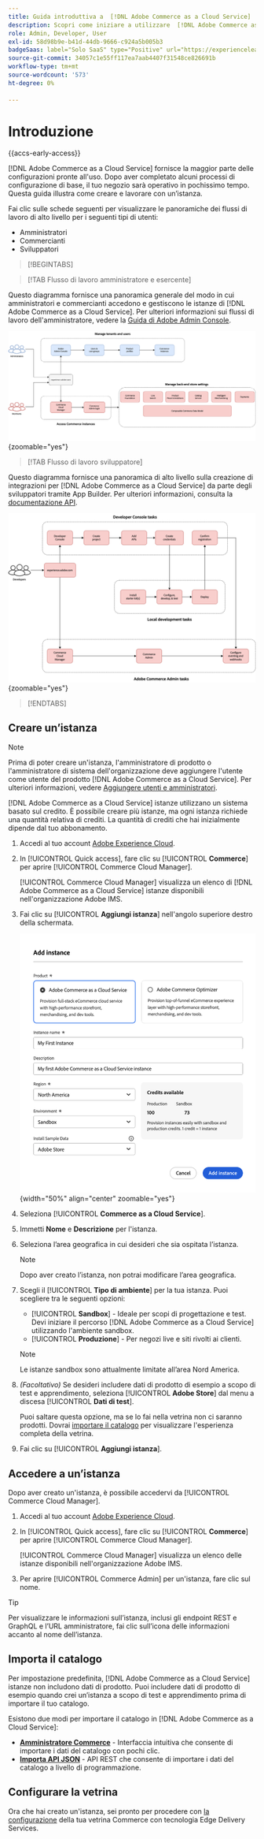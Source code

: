 ```yaml
---
title: Guida introduttiva a  [!DNL Adobe Commerce as a Cloud Service]
description: Scopri come iniziare a utilizzare  [!DNL Adobe Commerce as a Cloud Service].
role: Admin, Developer, User
exl-id: 58d98b9e-b41d-44db-9666-c924a5b005b3
badgeSaas: label="Solo SaaS" type="Positive" url="https://experienceleague.adobe.com/en/docs/commerce/user-guides/product-solutions" tooltip="Applicabile solo ai progetti Adobe Commerce as a Cloud Service e Adobe Commerce Optimizer (infrastruttura SaaS gestita da Adobe)."
source-git-commit: 34057c1e55ff117ea7aab4407f31548ce826691b
workflow-type: tm+mt
source-wordcount: '573'
ht-degree: 0%

---
```


# Introduzione

{{accs-early-access}}

[!DNL Adobe Commerce as a Cloud Service] fornisce la maggior parte delle configurazioni pronte all&#39;uso. Dopo aver completato alcuni processi di configurazione di base, il tuo negozio sarà operativo in pochissimo tempo. Questa guida illustra come creare e lavorare con un’istanza.

Fai clic sulle schede seguenti per visualizzare le panoramiche dei flussi di lavoro di alto livello per i seguenti tipi di utenti:

* Amministratori
* Commercianti
* Sviluppatori

>[!BEGINTABS]

>[!TAB Flusso di lavoro amministratore e esercente]

Questo diagramma fornisce una panoramica generale del modo in cui amministratori e commercianti accedono e gestiscono le istanze di [!DNL Adobe Commerce as a Cloud Service]. Per ulteriori informazioni sui flussi di lavoro dell&#39;amministratore, vedere la [Guida di Adobe Admin Console](https://helpx.adobe.com/enterprise/admin-guide.html).

![[!DNL Adobe Commerce as a Cloud Service] diagramma flusso esercente](./assets/merchant-flow.svg){zoomable="yes"}

>[!TAB Flusso di lavoro sviluppatore]

Questo diagramma fornisce una panoramica di alto livello sulla creazione di integrazioni per [!DNL Adobe Commerce as a Cloud Service] da parte degli sviluppatori tramite App Builder. Per ulteriori informazioni, consulta la [documentazione API](https://developer.adobe.com/commerce/services/cloud/).

![[!DNL Adobe Commerce as a Cloud Service] diagramma di flusso per sviluppatori](./assets/developer-flow.svg){zoomable="yes"}

>[!ENDTABS]

## Creare un’istanza

>[!NOTE]
>
>Prima di poter creare un&#39;istanza, l&#39;amministratore di prodotto o l&#39;amministratore di sistema dell&#39;organizzazione deve aggiungere l&#39;utente come utente del prodotto [!DNL Adobe Commerce as a Cloud Service]. Per ulteriori informazioni, vedere [Aggiungere utenti e amministratori](./user-management.md#add-users-and-admins).

[!DNL Adobe Commerce as a Cloud Service] istanze utilizzano un sistema basato sul credito. È possibile creare più istanze, ma ogni istanza richiede una quantità relativa di crediti. La quantità di crediti che hai inizialmente dipende dal tuo abbonamento.

1. Accedi al tuo account [Adobe Experience Cloud](https://experience.adobe.com/).

1. In [!UICONTROL Quick access], fare clic su [!UICONTROL **Commerce**] per aprire [!UICONTROL Commerce Cloud Manager].

   [!UICONTROL Commerce Cloud Manager] visualizza un elenco di [!DNL Adobe Commerce as a Cloud Service] istanze disponibili nell&#39;organizzazione Adobe IMS.

1. Fai clic su [!UICONTROL **Aggiungi istanza**] nell&#39;angolo superiore destro della schermata.

   ![Crea istanza](./assets/create-instance.png){width="50%" align="center" zoomable="yes"}

1. Seleziona [!UICONTROL **Commerce as a Cloud Service**].

1. Immetti **Nome** e **Descrizione** per l&#39;istanza.

1. Seleziona l’area geografica in cui desideri che sia ospitata l’istanza.

   >[!NOTE]
   >
   >Dopo aver creato l’istanza, non potrai modificare l’area geografica.

1. Scegli il [!UICONTROL **Tipo di ambiente**] per la tua istanza. Puoi scegliere tra le seguenti opzioni:

   * [!UICONTROL **Sandbox**] - Ideale per scopi di progettazione e test. Devi iniziare il percorso [!DNL Adobe Commerce as a Cloud Service] utilizzando l&#39;ambiente sandbox.
   * [!UICONTROL **Produzione**] - Per negozi live e siti rivolti ai clienti.

   >[!NOTE]
   >
   >Le istanze sandbox sono attualmente limitate all’area Nord America.

1. _(Facoltativo)_ Se desideri includere dati di prodotto di esempio a scopo di test e apprendimento, seleziona [!UICONTROL **Adobe Store**] dal menu a discesa [!UICONTROL **Dati di test**].

   Puoi saltare questa opzione, ma se lo fai nella vetrina non ci saranno prodotti. Dovrai [importare il catalogo](#import-your-catalog) per visualizzare l&#39;esperienza completa della vetrina.

1. Fai clic su [!UICONTROL **Aggiungi istanza**].

## Accedere a un’istanza

Dopo aver creato un&#39;istanza, è possibile accedervi da [!UICONTROL Commerce Cloud Manager].

1. Accedi al tuo account [Adobe Experience Cloud](https://experience.adobe.com/).

1. In [!UICONTROL Quick access], fare clic su [!UICONTROL **Commerce**] per aprire [!UICONTROL Commerce Cloud Manager].

   [!UICONTROL Commerce Cloud Manager] visualizza un elenco delle istanze disponibili nell&#39;organizzazione Adobe IMS.

1. Per aprire [!UICONTROL Commerce Admin] per un&#39;istanza, fare clic sul nome.

>[!TIP]
>
>Per visualizzare le informazioni sull’istanza, inclusi gli endpoint REST e GraphQL e l’URL amministratore, fai clic sull’icona delle informazioni accanto al nome dell’istanza.

## Importa il catalogo

Per impostazione predefinita, [!DNL Adobe Commerce as a Cloud Service] istanze non includono dati di prodotto. Puoi includere dati di prodotto di esempio quando crei un’istanza a scopo di test e apprendimento prima di importare il tuo catalogo.

Esistono due modi per importare il catalogo in [!DNL Adobe Commerce as a Cloud Service]:

* [**Amministratore Commerce**](https://experienceleague.adobe.com/en/docs/commerce-admin/systems/data-transfer/import/data-import) - Interfaccia intuitiva che consente di importare i dati del catalogo con pochi clic.
* [**Importa API JSON**](https://developer.adobe.com/commerce/webapi/rest/modules/import/#import-json-api) - API REST che consente di importare i dati del catalogo a livello di programmazione.

<!-- TODO

- Add guidance about how to choose which method to use
- Add guidance for new vs existing customers (cross-reference OR and _include file for migration content)

-->

## Configurare la vetrina

Ora che hai creato un&#39;istanza, sei pronto per procedere con [la configurazione](storefront.md) della tua vetrina Commerce con tecnologia Edge Delivery Services.
